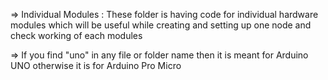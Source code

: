 => Individual Modules : These folder is having code for individual hardware modules which will be useful while creating and setting up one node and check working of each modules

=> If you find "uno" in any file or folder name then it is meant for Arduino UNO otherwise it is for Arduino Pro Micro